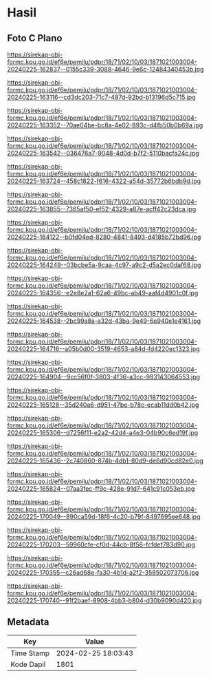 # Hasil

## Foto C Plano

https://sirekap-obj-formc.kpu.go.id/ef6e/pemilu/pdpr/18/71/02/10/03/1871021003004-20240225-162837--0155c339-3088-4646-9e6c-12484340453b.jpg

https://sirekap-obj-formc.kpu.go.id/ef6e/pemilu/pdpr/18/71/02/10/03/1871021003004-20240225-163116--cd3dc203-71c7-487d-92bd-b13196d5c715.jpg

https://sirekap-obj-formc.kpu.go.id/ef6e/pemilu/pdpr/18/71/02/10/03/1871021003004-20240225-163352--70ae04be-bc8a-4e02-893c-d4fb50b0b69a.jpg

https://sirekap-obj-formc.kpu.go.id/ef6e/pemilu/pdpr/18/71/02/10/03/1871021003004-20240225-163542--036476a7-9048-4d0d-b7f2-5110bacfa24c.jpg

https://sirekap-obj-formc.kpu.go.id/ef6e/pemilu/pdpr/18/71/02/10/03/1871021003004-20240225-163724--458c1822-f616-4322-a54d-35772b6bdb9d.jpg

https://sirekap-obj-formc.kpu.go.id/ef6e/pemilu/pdpr/18/71/02/10/03/1871021003004-20240225-163855--7365af50-ef52-4329-a87e-acff42c23dca.jpg

https://sirekap-obj-formc.kpu.go.id/ef6e/pemilu/pdpr/18/71/02/10/03/1871021003004-20240225-164122--b0fd04ed-8280-4841-8493-d4185b72bd96.jpg

https://sirekap-obj-formc.kpu.go.id/ef6e/pemilu/pdpr/18/71/02/10/03/1871021003004-20240225-164249--03bcbe5a-9caa-4c97-a9c2-d5a2ec0daf68.jpg

https://sirekap-obj-formc.kpu.go.id/ef6e/pemilu/pdpr/18/71/02/10/03/1871021003004-20240225-164356--e2e8e2a1-62a6-49bc-ab49-aaf4d4901c0f.jpg

https://sirekap-obj-formc.kpu.go.id/ef6e/pemilu/pdpr/18/71/02/10/03/1871021003004-20240225-164538--2bc99a8a-a32d-43ba-9e49-6e940e1e4161.jpg

https://sirekap-obj-formc.kpu.go.id/ef6e/pemilu/pdpr/18/71/02/10/03/1871021003004-20240225-164716--a05b0d00-3519-4653-a84d-fd4220ec1323.jpg

https://sirekap-obj-formc.kpu.go.id/ef6e/pemilu/pdpr/18/71/02/10/03/1871021003004-20240225-164904--9cc56f0f-3803-4f36-a3cc-983143064553.jpg

https://sirekap-obj-formc.kpu.go.id/ef6e/pemilu/pdpr/18/71/02/10/03/1871021003004-20240225-165128--35d240a6-d951-47be-b78c-ecab11dd0b42.jpg

https://sirekap-obj-formc.kpu.go.id/ef6e/pemilu/pdpr/18/71/02/10/03/1871021003004-20240225-165306--d7256f11-e2a2-42d4-a4e3-04b90c6ed19f.jpg

https://sirekap-obj-formc.kpu.go.id/ef6e/pemilu/pdpr/18/71/02/10/03/1871021003004-20240225-165436--2c740860-874b-4db1-80d9-de6d90cd82e0.jpg

https://sirekap-obj-formc.kpu.go.id/ef6e/pemilu/pdpr/18/71/02/10/03/1871021003004-20240225-165824--07aa3fec-ff9c-428e-91d7-641c91c053eb.jpg

https://sirekap-obj-formc.kpu.go.id/ef6e/pemilu/pdpr/18/71/02/10/03/1871021003004-20240225-170049--890ca59d-18f6-4c20-b79f-8497695ee648.jpg

https://sirekap-obj-formc.kpu.go.id/ef6e/pemilu/pdpr/18/71/02/10/03/1871021003004-20240225-170203--59960cfe-cf0d-44cb-8f56-fcfdef783d90.jpg

https://sirekap-obj-formc.kpu.go.id/ef6e/pemilu/pdpr/18/71/02/10/03/1871021003004-20240225-170355--c26ad68e-fa30-4b1d-a2f2-358502073706.jpg

https://sirekap-obj-formc.kpu.go.id/ef6e/pemilu/pdpr/18/71/02/10/03/1871021003004-20240225-170740--91f2baef-8908-4bb3-b804-d30b9090d420.jpg


## Metadata

| Key        | Value               |
| ---------- | ------------------- |
| Time Stamp | 2024-02-25 18:03:43 |
| Kode Dapil | 1801                |



